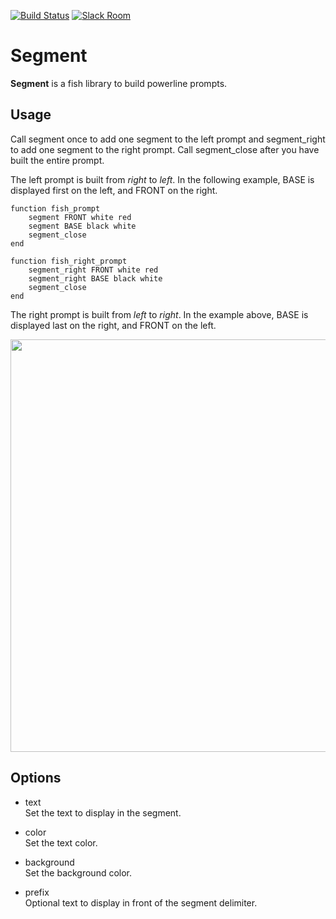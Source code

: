[![Build Status][travis-badge]][travis-link]
[![Slack Room][slack-badge]][slack-link]

# Segment

**Segment** is a fish library to build powerline prompts.

## Usage

Call segment once to add one segment to the left prompt and segment_right to add one segment to the right prompt. Call segment_close after you have built the entire prompt.

The left prompt is built from *right* to *left*. In the following example, BASE is displayed first on the left, and FRONT on the right.

```fish
function fish_prompt
    segment FRONT white red
    segment BASE black white
    segment_close
end
```

```fish
function fish_right_prompt
    segment_right FRONT white red
    segment_right BASE black white
    segment_close
end
```

The right prompt is built from *left* to *right*. In the example above, BASE is displayed last on the right, and FRONT on the left.

<p align=center>
<img width="660" src="https://cloud.githubusercontent.com/assets/8317250/13500727/18739ef6-e1a7-11e5-8494-30a6dc6c734b.png"></p>

## Options

* text<br>
    Set the text to display in the segment.

* color<br>
    Set the text color.

* background<br>
    Set the background color.

* prefix<br>
    Optional text to display in front of the segment delimiter.


[travis-link]: https://travis-ci.org/fishery/segment
[travis-badge]: https://img.shields.io/travis/fishery/segment.svg?style=flat-square
[slack-link]: https://fisherman-wharf.herokuapp.com/
[slack-badge]: https://img.shields.io/badge/slack-join%20the%20chat-00B9FF.svg?style=flat-square
[fisherman]: https://github.com/fisherman/fisherman
[lack-of-wait]: https://github.com/fish-shell/fish-shell/issues/1422
